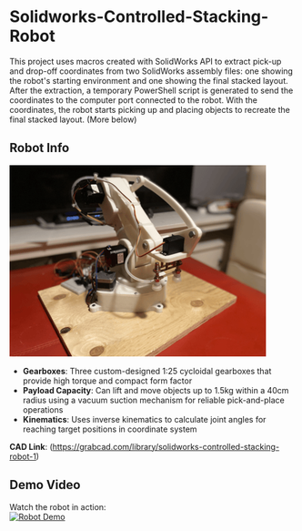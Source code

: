 # Solidworks-Controlled-Stacking-Robot
This project uses macros created with SolidWorks API to extract pick-up and drop-off coordinates from two SolidWorks assembly files: one showing the robot's starting environment and one showing the final stacked layout. After the extraction, a temporary PowerShell script is generated to send the coordinates to the computer port connected to the robot. With the coordinates, the robot starts picking up and placing objects to recreate the final stacked layout.
(More below)
## Robot Info
![Robotic Arm](SolidworksControlledStackingRobotImage.png)
- **Gearboxes**: Three custom-designed 1:25 cycloidal gearboxes that provide high torque and compact form factor
- **Payload Capacity**: Can lift and move objects up to 1.5kg within a 40cm radius using a vacuum suction mechanism for reliable pick-and-place operations
- **Kinematics**: Uses inverse kinematics to calculate joint angles for reaching target positions in coordinate system

**CAD Link**: (https://grabcad.com/library/solidworks-controlled-stacking-robot-1)

## Demo Video

Watch the robot in action:  
[![Robot Demo](https://img.youtube.com/vi/8PGG2dZVc4I/0.jpg)](https://www.youtube.com/shorts/8PGG2dZVc4I)


